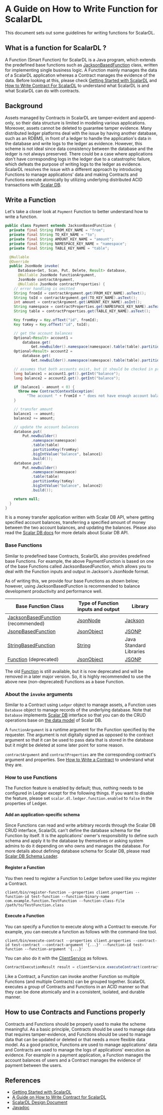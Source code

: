 # A Guide on How to Write Function for ScalarDL

This document sets out some guidelines for writing functions for ScalarDL.

## What is a function for ScalarDL ?

A Function (Smart Function) for ScalarDL is a Java program, which extends the predefined base functions such as [JacksonBasedFunction](https://scalar-labs.github.io/scalardl/javadoc/latest/ledger/com/scalar/dl/ledger/function/JacksonBasedFunction.html) class, written for implementing single business logic. A Function mainly manages the data of a ScalarDL application whereas a Contract manages the evidence of the data. Before looking at this, please check [Getting Started with ScalarDL](getting-started.md) and [How to Write Contract For ScalarDL](how-to-write-contract.md) to understand what ScalarDL is and what ScalarDL can do with contracts.

## Background

Assets managed by Contracts in ScalarDL are tamper-evident and append-only, so their data structure is limited in modeling various applications. Moreover, assets cannot be deleted to guarantee tamper evidence. Many distributed ledger platforms deal with the issue by having another database, such as an RDBMS, in front of a ledger to handle the application's data in the database and write logs to the ledger as evidence. However, this scheme is not ideal since data consistency between the database and the ledger is not always preserved. There could be a case where applications don't have corresponding logs in the ledger due to a catastrophic failure, which defeats the purpose of writing logs to the ledger as evidence. ScalarDL resolves the issue with a different approach by introducing Functions to manage applications' data and making Contracts and Functions execute atomically by utilizing underlying distributed ACID transactions with [Scalar DB](https://github.com/scalar-labs/scalardb).

## Write a Function

Let's take a closer look at `Payment` Function to better understand how to write a function.

```java
public class Payment extends JacksonBasedFunction {
  private final String FROM_KEY_NAME = "from";
  private final String TO_KEY_NAME = "to";
  private final String AMOUNT_KEY_NAME = "amount";
  private final String NAMESPACE_KEY_NAME = "namespace";
  private final String TABLE_KEY_NAME = "table";

  @Nullable
  @Override
  public JsonNode invoke(
      Database<Get, Scan, Put, Delete, Result> database,
      @Nullable JsonNode functionArgument,
      JsonNode contractArgument,
      @Nullable JsonNode contractProperties) {
    // error handling is omitted
    String fromId = contractArgument.get(FROM_KEY_NAME).asText();
    String toId = contractArgument.get(TO_KEY_NAME).asText();
    int amount = contractArgument.get(AMOUNT_KEY_NAME).asInt();
    String namespace = contractProperties.get(NAMESPACE_KEY_NAME).asText();
    String table = contractProperties.get(TABLE_KEY_NAME).asText();

    Key fromKey = Key.ofText("id", fromId);
    Key toKey = Key.ofText("id", toId);

    // get the account balances
    Optional<Result> account1 =
        database.get(
            Get.newBuilder().namespace(namespace).table(table).partitionKey(fromKey).build());
    Optional<Result> account2 =
        database.get(
            Get.newBuilder().namespace(namespace).table(table).partitionKey(toKey).build());

    // assumes that both accounts exist, but it should be checked in production code
    long balance1 = account1.get().getInt("balance");
    long balance2 = account2.get().getInt("balance");

    if (balance1 - amount < 0) {
      throw new ContractContextException(
          "The account " + fromId + " does not have enough account balance.");
    }

    // transfer amount
    balance1 -= amount;
    balance2 += amount;

    // update the account balances
    database.put(
        Put.newBuilder()
            .namespace(namespace)
            .table(table)
            .partitionKey(fromKey)
            .bigIntValue("balance", balance1)
            .build());
    database.put(
        Put.newBuilder()
            .namespace(namespace)
            .table(table)
            .partitionKey(toKey)
            .bigIntValue("balance", balance2)
            .build());

    return null;
  }
}
```

It is a money transfer application written with Scalar DB API, where getting specified account balances, transferring a specified amount of money between the two account balances, and updating the balances. Please also read the [Scalar DB docs](https://github.com/scalar-labs/scalardb/blob/master/docs/api-guide.md) for more details about Scalar DB API.

### Base Functions

Similar to predefined base Contracts, ScalarDL also provides predefined base Functions. For example, the above PaymentFunction is based on one of the base Functions called JacksonBasedFunction, which allows you to deal with the Function inputs and output in Jackson's JsonNode format.

As of writing this, we provide four base Functions as shown below; however, using JacksonBasedFunction is recommended to balance development productivity and performance well.

| Base Function Class                                                                                                                                        | Type of Function inputs and output                                                                                 | Library                                         |
| ---------------------------------------------------------------------------------------------------------------------------------------------------------- | ------------------------------------------------------------------------------------------------------------------ | ----------------------------------------------- |
| [JacksonBasedFunction](https://scalar-labs.github.io/scalardl/javadoc/latest/ledger/com/scalar/dl/ledger/function/JacksonBasedFunction.html) (recommended) | [JsonNode](https://fasterxml.github.io/jackson-databind/javadoc/2.13/com/fasterxml/jackson/databind/JsonNode.html) | [Jackson](https://github.com/FasterXML/jackson) |
| [JsonpBasedFunction](https://scalar-labs.github.io/scalardl/javadoc/latest/ledger/com/scalar/dl/ledger/function/JsonpBasedFunction.html)                   | [JsonObject](https://javadoc.io/static/javax.json/javax.json-api/1.1.4/javax/json/JsonObject.html)                 | [JSONP](https://javaee.github.io/jsonp/)        |
| [StringBasedFunction](https://scalar-labs.github.io/scalardl/javadoc/latest/ledger/com/scalar/dl/ledger/function/StringBasedFunction.html)                 | [String](https://docs.oracle.com/javase/8/docs/api/java/lang/String.html)                                          | Java Standard Libraries                         |
| [Function](https://scalar-labs.github.io/scalardl/javadoc/latest/ledger/com/scalar/dl/ledger/function/Function.html) (deprecated)                          | [JsonObject](https://javadoc.io/static/javax.json/javax.json-api/1.1.4/javax/json/JsonObject.html)                 | [JSONP](https://javaee.github.io/jsonp/)        |


The old [Function](https://scalar-labs.github.io/scalardl/javadoc/ledger/com/scalar/dl/ledger/function/Function.html) is still available, but it is now deprecated and will be removed in a later major version. So, it is highly recommended to use the above new (non-deprecated) Functions as a base Function.


### About the `invoke` arguments

Similar to a Contract using `Ledger` object to manage assets, a Function uses `Database` object to manage records of the underlying database. Note that `Database` implements [Scalar DB](https://github.com/scalar-labs/scalardb) interface so that you can do the CRUD operations base on [the data model](https://github.com/scalar-labs/scalardb/blob/master/docs/design.md#data-model) of Scalar DB. 

A `functionArgument` is a runtime argument for the Function specified by the requester. The argument is not digitally signed as opposed to the contract argument so that it can be used to pass data that is stored in the database but it might be deleted at some later point for some reason.

`contractArgument` and `contractProperties` are the corresponding contract's argument and properties. See [How to Write a Contract](how-to-write-contract.md) to understand what they are.

### How to use Functions

The Function feature is enabled by default; thus, nothing needs to be configured in Ledger except for the following things. If you want to disable the feature, please set `scalar.dl.ledger.function.enabled` to `false` in the properties of Ledger.

#### Add an application-specific schema

Since Functions can read and write arbitrary records through the Scalar DB CRUD interface, ScalarDL can't define the database schema for the Function by itself. It is the applications' owner's responsibility to define such schema and apply it to the database by themselves or asking system admins to do it depending on who owns and manages the database. For more details about defining database schema for Scalar DB, please read [Scalar DB Schema Loader](https://github.com/scalar-labs/scalardb/blob/master/schema-loader/README.md).

#### Register a Function

You then need to register a Function to Ledger before used like you register a Contract.

```
client/bin/register-function --properties client.properties --function-id test-function --function-binary-name com.example.function.TestFunction --function-class-file /path/to/TestFunction.class
```

#### Execute a Function

You can specify a Function to execute along with a Contract to execute.
For example, you can execute a function as follows with the command-line tool.

```
client/bin/execute-contract --properties client.properties --contract-id test-contract --contract-argument '{...}' --function-id test-function --function-argument '{...}'
```

You can also do it with the [ClientService](https://scalar-labs.github.io/scalardl/javadoc/latest/client/com/scalar/dl/client/service/ClientService.html) as follows.

```java
ContractExecutionResult result = clientService.executeContract(contractId, contractArgument, functionId, functionArgument);
```

Like a Contract, a Function can invoke another Function so multiple Functions (and multiple Contracts) can be grouped together. ScalarDL executes a group of Contracts and Functions in an ACID manner so that they can be done atomically and in a consistent, isolated, and durable manner.

## How to use Contracts and Functions properly

Contracts and Functions should be properly used to make the scheme meaningful. As a basic principle, Contracts should be used to manage data that requires tamper-evidence, and Functions should be used to manage data that can be updated or deleted or that needs a more flexible data model. As a good practice, Functions are used to manage applications' data and Contracts are used to manage the logs of applications' execution as evidence. For example in a payment application, a Function manages the account balances of users and a Contract manages the evidence of payment between the users.

## References

* [Getting Started with ScalarDL](getting-started.md)
* [A Guide on How to Write Contract for ScalarDL](how-to-write-contract.md)
* [ScalarDL Design Document](design.md)
* [Javadoc](https://scalar-labs.github.io/scalardl/javadoc/)
